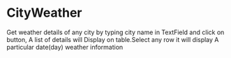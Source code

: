 CityWeather
===========

Get weather details of any city by typing city name in TextField and click on button, A list of details will Display on table.Select any row it will display A particular date(day) weather information
